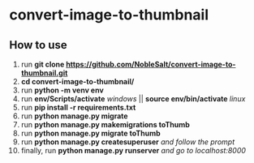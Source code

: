 # convert-image-to-thumbnail


## How to use
1. run **git clone https://github.com/NobleSalt/convert-image-to-thumbnail.git**
2. **cd convert-image-to-thumbnail/**
3. run **python -m venv env**
4. run **env/Scripts/activate** *windows* || **source env/bin/activate** *linux*
5. run **pip install -r requirements.txt**
6. run **python manage.py migrate**
7. run **python manage.py makemigrations toThumb**
8. run **python manage.py migrate toThumb**
9. run **python manage.py createsuperuser** *and follow the prompt*
10. finally, run **python manage.py runserver** *and go to localhost:8000*